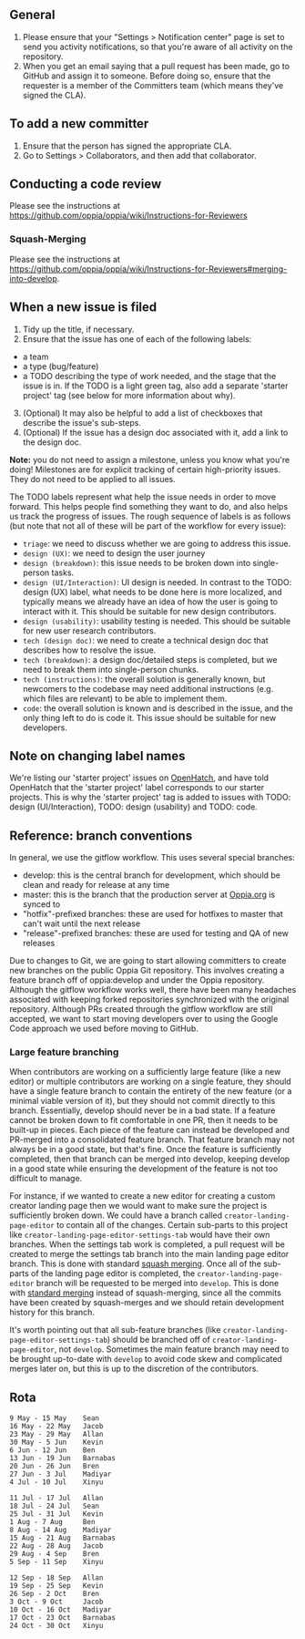## General
1. Please ensure that your "Settings > Notification center" page is set to send you activity notifications, so that you're aware of all activity on the repository.
2. When you get an email saying that a pull request has been made, go to GitHub and assign it to someone. Before doing so, ensure that the requester is a member of the Committers team (which means they've signed the CLA).

## To add a new committer
1. Ensure that the person has signed the appropriate CLA.
2. Go to Settings > Collaborators, and then add that collaborator.

## Conducting a code review
Please see the instructions at https://github.com/oppia/oppia/wiki/Instructions-for-Reviewers

### Squash-Merging
Please see the instructions at https://github.com/oppia/oppia/wiki/Instructions-for-Reviewers#merging-into-develop.

## When a new issue is filed
1. Tidy up the title, if necessary.
2. Ensure that the issue has one of each of the following labels:
  * a team
  * a type (bug/feature)
  * a TODO describing the type of work needed, and the stage that the issue is in. If the TODO is a light green tag, also add a separate 'starter project' tag (see below for more information about why).
3. (Optional) It may also be helpful to add a list of checkboxes that describe the issue's sub-steps.
4. (Optional) If the issue has a design doc associated with it, add a link to the design doc.

**Note:** you do not need to assign a milestone, unless you know what you're doing! Milestones are for explicit tracking of certain high-priority issues. They do not need to be applied to all issues.

The TODO labels represent what help the issue needs in order to move forward. This helps people find something they want to do, and also helps us track the progress of issues. The rough sequence of labels is as follows (but note that not all of these will be part of the workflow for every issue):

* `triage`: we need to discuss whether we are going to address this issue.
* `design (UX)`: we need to design the user journey
* `design (breakdown)`: this issue needs to be broken down into single-person tasks.
* `design (UI/Interaction)`: UI design is needed. In contrast to the TODO: design (UX) label, what needs to be done here is more localized, and typically means we already have an idea of how the user is going to interact with it. This should be suitable for new design contributors.
* `design (usability)`: usability testing is needed. This should be suitable for new user research contributors.
* `tech (design doc)`: we need to create a technical design doc that describes how to resolve the issue.
* `tech (breakdown)`: a design doc/detailed steps is completed, but we need to break them into single-person chunks.
* `tech (instructions)`: the overall solution is generally known, but newcomers to the codebase may need additional instructions (e.g. which files are relevant) to be able to implement them.
* `code`: the overall solution is known and is described in the issue, and the only thing left to do is code it. This issue should be suitable for new developers.

## Note on changing label names
We're listing our 'starter project' issues on [OpenHatch](http://www.openhatch.org), and have told OpenHatch that the 'starter project' label corresponds to our starter projects. This is why the 'starter project' tag is added to issues with TODO: design (UI/Interaction), TODO: design (usability) and TODO: code.

## Reference: branch conventions

In general, we use the gitflow workflow. This uses several special branches:

  * develop: this is the central branch for development, which should be clean and ready for release at any time
  * master: this is the branch that the production server at [Oppia.org](https://www.oppia.org) is synced to
  * "hotfix"-prefixed branches: these are used for hotfixes to master that can't wait until the next release
  * "release"-prefixed branches: these are used for testing and QA of new releases

Due to changes to Git, we are going to start allowing committers to create new branches on the public Oppia Git repository. This involves creating a feature branch off of oppia:develop and under the Oppia repository. Although the gitflow workflow works well, there have been many headaches associated with keeping forked repositories synchronized with the original repository. Although PRs created through the gitflow workflow are still accepted, we want to start moving developers over to using the Google Code approach we used before moving to GitHub.

### Large feature branching

When contributors are working on a sufficiently large feature (like a new editor) or multiple contributors are working on a single feature, they should have a single feature branch to contain the entirety of the new feature (or a minimal viable version of it), but they should not commit directly to this branch. Essentially, develop should never be in a bad state. If a feature cannot be broken down to fit comfortable in one PR, then it needs to be built-up in pieces. Each piece of the feature can instead be developed and PR-merged into a consolidated feature branch. That feature branch may not always be in a good state, but that's fine. Once the feature is sufficiently completed, then that branch can be merged into develop, keeping develop in a good state while ensuring the development of the feature is not too difficult to manage.

For instance, if we wanted to create a new editor for creating a custom creator landing page then we would want to make sure the project is sufficiently broken down. We could have a branch called ``creator-landing-page-editor`` to contain all of the changes. Certain sub-parts to this project like ``creator-landing-page-editor-settings-tab`` would have their own branches. When the settings tab work is completed, a pull request will be created to merge the settings tab branch into the main landing page editor branch. This is done with standard [squash merging](https://github.com/oppia/oppia/wiki/Instructions-for-Reviewers#squash-merging). Once all of the sub-parts of the landing page editor is completed, the ``creator-landing-page-editor`` branch will be requested to be merged into ``develop``. This is done with [standard merging](https://github.com/oppia/oppia/wiki/Instructions-for-Reviewers#standard-merging) instead of squash-merging, since all the commits have been created by squash-merges and we should retain development history for this branch.

It's worth pointing out that all sub-feature branches (like ``creator-landing-page-editor-settings-tab``) should be branched off of ``creator-landing-page-editor``, not ``develop``. Sometimes the main feature branch may need to be brought up-to-date with ``develop`` to avoid code skew and complicated merges later on, but this is up to the discretion of the contributors.

## Rota

```
9 May - 15 May    Sean
16 May - 22 May   Jacob
23 May - 29 May   Allan
30 May - 5 Jun    Kevin
6 Jun - 12 Jun    Ben
13 Jun - 19 Jun   Barnabas
20 Jun - 26 Jun   Bren
27 Jun - 3 Jul    Madiyar
4 Jul - 10 Jul    Xinyu
	
11 Jul - 17 Jul   Allan
18 Jul - 24 Jul   Sean
25 Jul - 31 Jul   Kevin
1 Aug - 7 Aug     Ben
8 Aug - 14 Aug    Madiyar
15 Aug - 21 Aug   Barnabas
22 Aug - 28 Aug   Jacob
29 Aug - 4 Sep    Bren
5 Sep - 11 Sep    Xinyu
	
12 Sep - 18 Sep   Allan
19 Sep - 25 Sep   Kevin
26 Sep - 2 Oct    Bren
3 Oct - 9 Oct     Jacob
10 Oct - 16 Oct   Madiyar
17 Oct - 23 Oct   Barnabas
24 Oct - 30 Oct   Xinyu
```